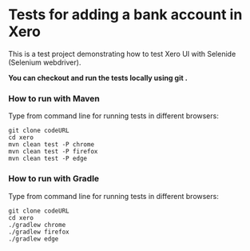 Tests for adding a bank account in Xero
================================

This is a test project demonstrating how to test Xero UI with Selenide (Selenium webdriver).

**You can checkout and run the tests locally using git .**

### How to run with Maven

Type from command line for running tests in different browsers:

```
git clone codeURL
cd xero
mvn clean test -P chrome
mvn clean test -P firefox
mvn clean test -P edge
```



### How to run with Gradle

Type from command line for running tests in different browsers:

```
git clone codeURL
cd xero
./gradlew chrome
./gradlew firefox
./gradlew edge
```
